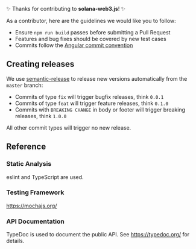 ✨ Thanks for contributing to **solana-web3.js**! ✨

As a contributor, here are the guidelines we would like you to follow:

- Ensure `npm run build` passes before submitting a Pull Request
- Features and bug fixes should be covered by new test cases
- Commits follow the [Angular commit convention](https://github.com/angular/angular.js/blob/master/DEVELOPERS.md#-git-commit-guidelines)

## Creating releases

We use [semantic-release](https://github.com/semantic-release/semantic-release)
to release new versions automatically from the `master` branch:

- Commits of type `fix` will trigger bugfix releases, think `0.0.1`
- Commits of type `feat` will trigger feature releases, think `0.1.0`
- Commits with `BREAKING CHANGE` in body or footer will trigger breaking releases, think `1.0.0`

All other commit types will trigger no new release.

## Reference

### Static Analysis

eslint and TypeScript are used.

### Testing Framework

https://mochajs.org/

### API Documentation

TypeDoc is used to document the public API. See
https://typedoc.org/ for details.
